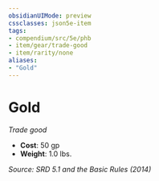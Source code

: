 ```yaml
---
obsidianUIMode: preview
cssclasses: json5e-item
tags:
- compendium/src/5e/phb
- item/gear/trade-good
- item/rarity/none
aliases: 
- "Gold"
---
```

# Gold
*Trade good*  

- **Cost**: 50 gp
- **Weight**: 1.0 lbs.

*Source: SRD 5.1 and the Basic Rules (2014)*